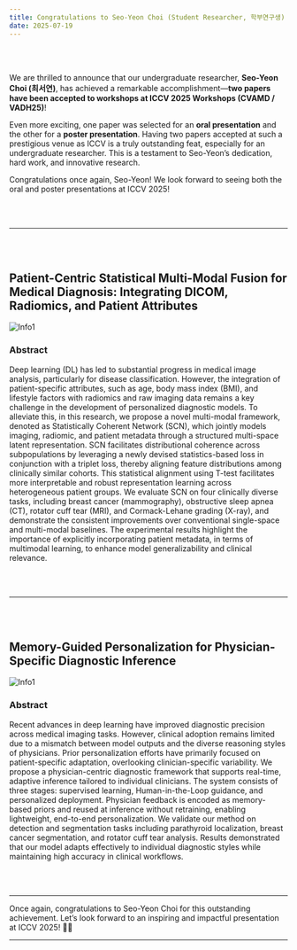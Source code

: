 ```yaml
---
title: Congratulations to Seo-Yeon Choi (Student Researcher, 학부연구생) on Two Papers Accepted to ICCV 2025 Workshops!
date: 2025-07-19
---
```


<br><br>

We are thrilled to announce that our undergraduate researcher, **Seo-Yeon Choi (최서연)**, has achieved a remarkable accomplishment—**two papers have been accepted to workshops at ICCV 2025 Workshops (CVAMD / VADH25)**!

Even more exciting, one paper was selected for an **oral presentation** and the other for a **poster presentation**. Having two papers accepted at such a prestigious venue as ICCV is a truly outstanding feat, especially for an undergraduate researcher. This is a testament to Seo-Yeon’s dedication, hard work, and innovative research.

Congratulations once again, Seo-Yeon! We look forward to seeing both the oral and poster presentations at ICCV 2025!


<br><br>

---

<br><br>

## Patient-Centric Statistical Multi-Modal Fusion for Medical Diagnosis: Integrating DICOM, Radiomics, and Patient Attributes

![Info1](ICCVW2025/VADH25.png)

### Abstract

Deep learning (DL) has led to substantial progress in medical image analysis, particularly for disease classification. However, the integration of patient-specific attributes, such as age, body mass index (BMI), and lifestyle factors with radiomics and raw imaging data remains a key challenge in the development of personalized diagnostic models. To alleviate this, in this research, we propose a novel multi-modal framework, denoted as Statistically Coherent Network (SCN), which jointly models imaging, radiomic, and patient metadata through a structured multi-space latent representation. SCN facilitates distributional coherence across subpopulations by leveraging a newly devised statistics-based loss in conjunction with a triplet loss, thereby aligning feature distributions among clinically similar cohorts. This statistical alignment using T-test facilitates more interpretable and robust representation learning across heterogeneous patient groups. We evaluate SCN on four clinically diverse tasks, including breast cancer (mammography), obstructive sleep apnea (CT), rotator cuff tear (MRI), and Cormack-Lehane grading (X-ray), and demonstrate the consistent improvements over conventional single-space and multi-modal baselines. The experimental results highlight the importance of explicitly incorporating patient metadata, in terms of multimodal learning, to enhance model generalizability and clinical relevance.


<br><br>

---

<br><br>

## Memory-Guided Personalization for Physician-Specific Diagnostic Inference

![Info1](ICCVW2025/CVAMD25.png)

### Abstract

Recent advances in deep learning have improved diagnostic precision across medical imaging tasks. However, clinical adoption remains limited due to a mismatch between model outputs and the diverse reasoning styles of physicians. Prior personalization efforts have primarily focused on patient-specific adaptation, overlooking clinician-specific variability. We propose a physician-centric diagnostic framework that supports real-time, adaptive inference tailored to individual clinicians. The system consists of three stages: supervised learning, Human-in-the-Loop guidance, and personalized deployment. Physician feedback is encoded as memory-based priors and reused at inference without retraining, enabling lightweight, end-to-end personalization. We validate our method on detection and segmentation tasks including parathyroid localization, breast cancer segmentation, and rotator cuff tear analysis. Results demonstrated that our model adapts effectively to individual diagnostic styles while maintaining high accuracy in clinical workflows.

<br><br>

---

Once again, congratulations to Seo-Yeon Choi for this outstanding achievement. Let’s look forward to an inspiring and impactful presentation at ICCV 2025! 🚀🎉

---


<br><br>